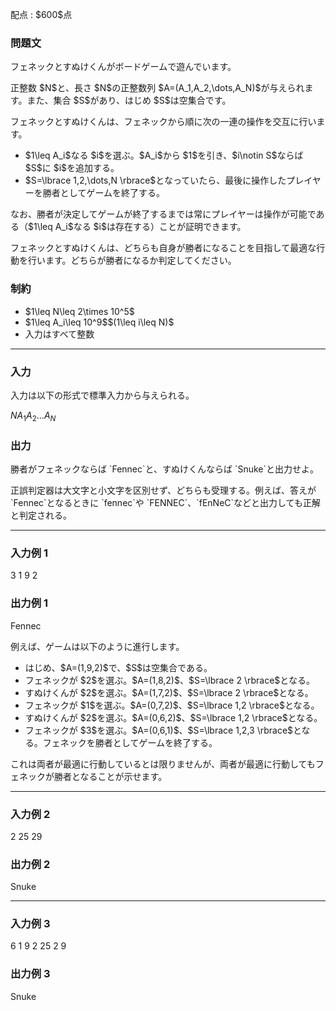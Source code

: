 
<div>

<span>

<span>

<p>
配点 : $600$点
</p>

<div>

<section>

### **問題文**

<p>
フェネックとすぬけくんがボードゲームで遊んでいます。
</p>

<p>
正整数 $N$と、長さ $N$の正整数列 $A=(A_1,A_2,\dots,A_N)$が与えられます。また、集合 $S$があり、はじめ $S$は空集合です。
</p>

<p>
フェネックとすぬけくんは、フェネックから順に次の一連の操作を交互に行います。
</p>

<ul>

<li>
$1\leq A_i$なる $i$を選ぶ。$A_i$から $1$を引き、$i\notin S$ならば $S$に $i$を追加する。
</li>

<li>
$S=\lbrace 1,2,\dots,N \rbrace$となっていたら、最後に操作したプレイヤーを勝者としてゲームを終了する。
</li>

</ul>

<p>
なお、勝者が決定してゲームが終了するまでは常にプレイヤーは操作が可能である（$1\leq A_i$なる $i$は存在する）ことが証明できます。
</p>

<p>
フェネックとすぬけくんは、どちらも自身が勝者になることを目指して最適な行動を行います。どちらが勝者になるか判定してください。
</p>

</section>

</div>

<div>

<section>

### **制約**

<ul>

<li>
$1\leq N\leq 2\times 10^5$
</li>

<li>
$1\leq A_i\leq 10^9$$(1\leq i\leq N)$
</li>

<li>
入力はすべて整数
</li>

</ul>

</section>

</div>

---

<div>

<div>

<section>

### **入力**

<p>
入力は以下の形式で標準入力から与えられる。
</p>

<div>

$N$$A_1$$A_2$$\dots$$A_N$
</div>

</section>

</div>

<div>

<section>

### **出力**

<p>
勝者がフェネックならば `Fennec`と、すぬけくんならば `Snuke`と出力せよ。
</p>

<p>
正誤判定器は大文字と小文字を区別せず、どちらも受理する。例えば、答えが `Fennec`となるときに `fennec`や `FENNEC`、`fEnNeC`などと出力しても正解と判定される。
</p>

</section>

</div>

</div>

---

<div>

<section>

### **入力例 1**

<div>

3
1 9 2

</div>

</section>

</div>

<div>

<section>

### **出力例 1**

<div>

Fennec

</div>

<p>
例えば、ゲームは以下のように進行します。
</p>

<ul>

<li>
はじめ、$A=(1,9,2)$で、$S$は空集合である。
</li>

<li>
フェネックが $2$を選ぶ。$A=(1,8,2)$、$S=\lbrace 2 \rbrace$となる。
</li>

<li>
すぬけくんが $2$を選ぶ。$A=(1,7,2)$、$S=\lbrace 2 \rbrace$となる。
</li>

<li>
フェネックが $1$を選ぶ。$A=(0,7,2)$、$S=\lbrace 1,2 \rbrace$となる。
</li>

<li>
すぬけくんが $2$を選ぶ。$A=(0,6,2)$、$S=\lbrace 1,2 \rbrace$となる。
</li>

<li>
フェネックが $3$を選ぶ。$A=(0,6,1)$、$S=\lbrace 1,2,3 \rbrace$となる。フェネックを勝者としてゲームを終了する。
</li>

</ul>

<p>
これは両者が最適に行動しているとは限りませんが、両者が最適に行動してもフェネックが勝者となることが示せます。
</p>

</section>

</div>

---

<div>

<section>

### **入力例 2**

<div>

2
25 29

</div>

</section>

</div>

<div>

<section>

### **出力例 2**

<div>

Snuke

</div>

</section>

</div>

---

<div>

<section>

### **入力例 3**

<div>

6
1 9 2 25 2 9

</div>

</section>

</div>

<div>

<section>

### **出力例 3**

<div>

Snuke

</div>

</section>

</div>

</span>

</span>

</div>
